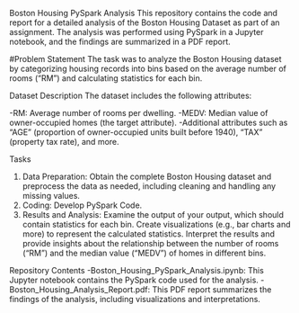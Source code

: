 Boston Housing PySpark Analysis
This repository contains the code and report for a detailed analysis of the Boston Housing Dataset as part of an assignment. The analysis was performed using PySpark in a Jupyter notebook, and the findings are summarized in a PDF report.

#Problem Statement
The task was to analyze the Boston Housing dataset by categorizing housing records into bins based on the average number of rooms (“RM”) and calculating statistics for each bin.

Dataset Description
The dataset includes the following attributes:

-RM: Average number of rooms per dwelling.
-MEDV: Median value of owner-occupied homes (the target attribute).
-Additional attributes such as “AGE” (proportion of owner-occupied units built before 1940), “TAX” (property tax rate), and more.

Tasks
1. Data Preparation: Obtain the complete Boston Housing dataset and preprocess the data as needed, including cleaning and handling any missing values.
2. Coding: Develop PySpark Code.
3. Results and Analysis: Examine the output of your output, which should contain statistics for each bin. Create visualizations (e.g., bar charts and more) to represent the calculated statistics. Interpret the results and provide insights about the relationship between the number of rooms (“RM”) and the median value (“MEDV”) of homes in different bins.

Repository Contents
-Boston_Housing_PySpark_Analysis.ipynb: This Jupyter notebook contains the PySpark code used for the analysis.
-Boston_Housing_Analysis_Report.pdf: This PDF report summarizes the findings of the analysis, including visualizations and interpretations.
